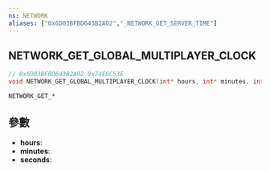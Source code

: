```yaml
---
ns: NETWORK
aliases: ["0x6D03BFBD643B2A02","_NETWORK_GET_SERVER_TIME"]
---
```

## NETWORK_GET_GLOBAL_MULTIPLAYER_CLOCK

```c
// 0x6D03BFBD643B2A02 0x74E8C53E
void NETWORK_GET_GLOBAL_MULTIPLAYER_CLOCK(int* hours, int* minutes, int* seconds);
```

```
NETWORK_GET_*
```

## 參數
* **hours**: 
* **minutes**: 
* **seconds**: 


